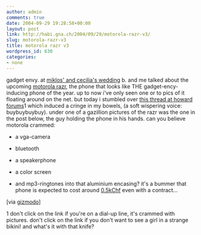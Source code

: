 ```yaml
---
author: admin
comments: true
date: 2004-09-29 19:28:58+00:00
layout: post
link: http://habi.gna.ch/2004/09/29/motorola-razr-v3/
slug: motorola-razr-v3
title: motorola razr v3
wordpress_id: 630
categories:
- none
---
```


gadget envy.
at [miklos' and cecilia's wedding](http://www.flickr.com/photos/habi/sets/15757/) b. and me talked about the upcoming [motorola razr](http://www.motorola.com/mdirect/hellomoto/experience/v3/flash/default.shtml), the phone that looks like THE gadget-ency-inducing phone of the year. up to now i've only seen one or to pics of it floating around on the net. but today i stumbled over [this thread at howard forums](http://www.howardforums.com/showthread.php?s=&threadid=428896)1 which induced a cringe in my bowels, (a soft wispering voice: buybuybuybuy). under one of a gazillion pictures of the razr was the one in the post below, the guy holding the phone in his hands.
can you believe motorola crammed:


   
  * a vga-camera
   
  * bluetooth
  
  * a speakerphone
   
  * a color screen
   
  * and mp3-ringtones
into that aluminium encasing?
it's a bummer that phone is expected to cost around [0.5kChf](http://www.mobilezone.ch/index.php?lang=de&cat=2&action=viewproductdetail&ProductID=1209) even with a contract...

[via [gizmodo](http://www.gizmodo.com/archives/motorola-v3-razr-reviewed-019150.php)]

1 don't click on the link if you're on a dial-up line, it's crammed with pictures.
don't click on the link if you don't want to see a girl in a strange bikini!
and what's it with that knife?
